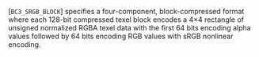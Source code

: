 [`BC3_SRGB_BLOCK`] specifies a four-component,
block-compressed format where each 128-bit compressed texel block
encodes a 4×4 rectangle of unsigned normalized RGBA texel data
with the first 64 bits encoding alpha values followed by 64 bits
encoding RGB values with sRGB nonlinear encoding.